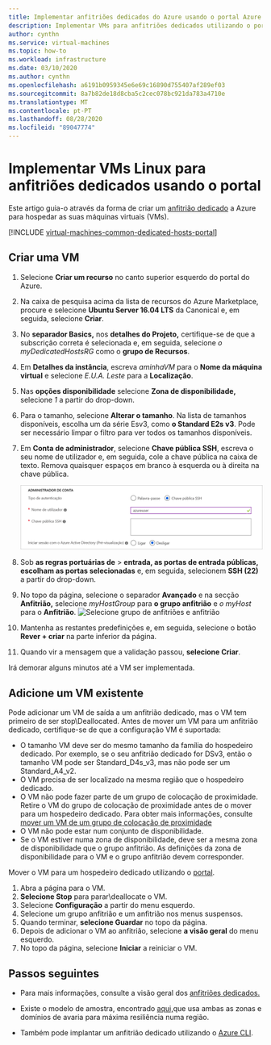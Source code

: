 ```yaml
---
title: Implementar anfitriões dedicados do Azure usando o portal Azure
description: Implementar VMs para anfitriões dedicados utilizando o portal Azure.
author: cynthn
ms.service: virtual-machines
ms.topic: how-to
ms.workload: infrastructure
ms.date: 03/10/2020
ms.author: cynthn
ms.openlocfilehash: a6191b0959345e6e69c16890d755407af289ef03
ms.sourcegitcommit: 8a7b82de18d8cba5c2cec078bc921da783a4710e
ms.translationtype: MT
ms.contentlocale: pt-PT
ms.lasthandoff: 08/28/2020
ms.locfileid: "89047774"
---
```

# <a name="deploy-linux-vms-to-dedicated-hosts-using-the-portal"></a>Implementar VMs Linux para anfitriões dedicados usando o portal 

Este artigo guia-o através da forma de criar um [anfitrião dedicado](dedicated-hosts.md) a Azure para hospedar as suas máquinas virtuais (VMs). 

[!INCLUDE [virtual-machines-common-dedicated-hosts-portal](../../../includes/virtual-machines-common-dedicated-hosts-portal.md)]

## <a name="create-a-vm"></a>Criar uma VM

1. Selecione **Criar um recurso** no canto superior esquerdo do portal do Azure.
1. Na caixa de pesquisa acima da lista de recursos do Azure Marketplace, procure e selecione **Ubuntu Server 16.04 LTS** da Canonical e, em seguida, selecione **Criar**.
1. No **separador Basics,** nos **detalhes do Projeto,** certifique-se de que a subscrição correta é selecionada e, em seguida, selecione *o myDedicatedHostsRG* como o **grupo de Recursos**. 
1. Em **Detalhes da instância**, escreva *aminhaVM* para o **Nome da máquina virtual** e selecione *E.U.A. Leste* para a **Localização**.
1. Nas **opções disponibilidade** selecione **Zona de disponibilidade,** selecione *1* a partir do drop-down.
1. Para o tamanho, selecione **Alterar o tamanho**. Na lista de tamanhos disponíveis, escolha um da série Esv3, como **o Standard E2s v3**. Pode ser necessário limpar o filtro para ver todos os tamanhos disponíveis.
1. Em **Conta de administrador**, selecione **Chave pública SSH**, escreva o seu nome de utilizador e, em seguida, cole a chave pública na caixa de texto. Remova quaisquer espaços em branco à esquerda ou à direita na chave pública.

    ![Conta de administrador](./media/quick-create-portal/administrator-account.png)

1. Sob **as regras portuárias de**  >  **entrada, as portas de entrada públicas,** **escolham as portas selecionadas** e, em seguida, selecionem **SSH (22)** a partir do drop-down. 
1. No topo da página, selecione o separador **Avançado** e na secção **Anfitrião,** selecione *myHostGroup* para **o grupo anfitrião** e *o myHost* para o **Anfitrião**. 
    ![Selecione grupo de anfitriões e anfitrião](./media/dedicated-hosts-portal/advanced.png)
1. Mantenha as restantes predefinições e, em seguida, selecione o botão **Rever + criar** na parte inferior da página.
1. Quando vir a mensagem que a validação passou, **selecione Criar**.

Irá demorar alguns minutos até a VM ser implementada.

## <a name="add-an-existing-vm"></a>Adicione um VM existente 

Pode adicionar um VM de saída a um anfitrião dedicado, mas o VM tem primeiro de ser stop\Deallocated. Antes de mover um VM para um anfitrião dedicado, certifique-se de que a configuração VM é suportada:

- O tamanho VM deve ser do mesmo tamanho da família do hospedeiro dedicado. Por exemplo, se o seu anfitrião dedicado for DSv3, então o tamanho VM pode ser Standard_D4s_v3, mas não pode ser um Standard_A4_v2. 
- O VM precisa de ser localizado na mesma região que o hospedeiro dedicado.
- O VM não pode fazer parte de um grupo de colocação de proximidade. Retire o VM do grupo de colocação de proximidade antes de o mover para um hospedeiro dedicado. Para obter mais informações, consulte [mover um VM de um grupo de colocação de proximidade](../windows/proximity-placement-groups.md#move-an-existing-vm-out-of-a-proximity-placement-group)
- O VM não pode estar num conjunto de disponibilidade.
- Se o VM estiver numa zona de disponibilidade, deve ser a mesma zona de disponibilidade que o grupo anfitrião. As definições da zona de disponibilidade para o VM e o grupo anfitrião devem corresponder.

Mover o VM para um hospedeiro dedicado utilizando o [portal](https://portal.azure.com).

1. Abra a página para o VM.
1. **Selecione Stop** para parar\deallocate o VM.
1. Selecione **Configuração** a partir do menu esquerdo.
1. Selecione um grupo anfitrião e um anfitrião nos menus suspensos.
1. Quando terminar, **selecione Guardar** no topo da página.
1. Depois de adicionar o VM ao anfitrião, selecione **a visão geral** do menu esquerdo.
1. No topo da página, selecione **Iniciar** a reiniciar o VM.

## <a name="next-steps"></a>Passos seguintes

- Para mais informações, consulte a visão geral dos [anfitriões dedicados.](dedicated-hosts.md)

- Existe o modelo de amostra, encontrado [aqui,](https://github.com/Azure/azure-quickstart-templates/blob/master/201-vm-dedicated-hosts/README.md)que usa ambas as zonas e domínios de avaria para máxima resiliência numa região.

- Também pode implantar um anfitrião dedicado utilizando o [Azure CLI](dedicated-hosts-cli.md).
